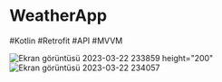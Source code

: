 # WeatherApp
 
#Kotlin #Retrofit #API #MVVM

![Ekran görüntüsü 2023-03-22 233859](https://user-images.githubusercontent.com/100219838/227033245-53fe4d3b-a355-4cf6-96bf-10418e7421b2.png) height="200"
![Ekran görüntüsü 2023-03-22 234057](https://user-images.githubusercontent.com/100219838/227033270-f2540254-fd51-41d8-99b1-9e3ec3b0cbce.png)

